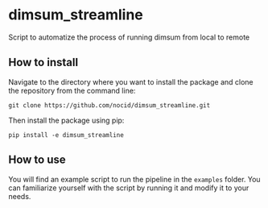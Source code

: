 # dimsum_streamline
Script to automatize the process of running dimsum from local to remote

## How to install

Navigate to the directory where you want to install the package and clone the repository from the command line:

```
git clone https://github.com/nocid/dimsum_streamline.git
```

Then install the package using pip:

```
pip install -e dimsum_streamline
```

## How to use

You will find an example script to run the pipeline in the `examples` folder.
You can familiarize yourself with the script by running it and modify it to your needs.

